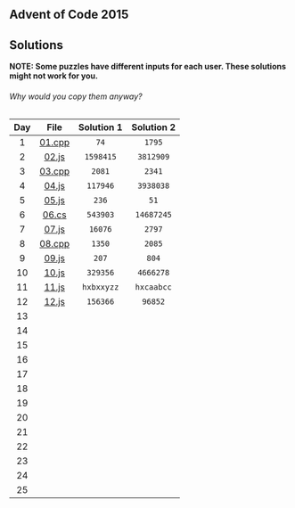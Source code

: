## Advent of Code 2015

## Solutions

**NOTE: Some puzzles have different inputs for each user. These solutions might not work for you.**
###### Why would you copy them anyway?

| Day | File | Solution 1 | Solution 2 |
|:---:|:----------------:|:----------:|:----------:|
| 1 | [01.cpp](01.cpp) | `74` | `1795` |
| 2 | [02.js](02.js) | `1598415` | `3812909` |
| 3 | [03.cpp](03.cpp) | `2081` | `2341` |
| 4 | [04.js](04.js) | `117946` | `3938038` |
| 5 | [05.js](05.js) | `236` | `51` |
| 6 | [06.cs](06.cs) | `543903` | `14687245` |
| 7 | [07.js](07.js) | `16076` | `2797` |
| 8 | [08.cpp](08.cpp) | `1350` | `2085` |
| 9 | [09.js](09.js) | `207` | `804` |
| 10 | [10.js](10.js) | `329356` | `4666278` |
| 11 | [11.js](11.js) | `hxbxxyzz` | `hxcaabcc` |
| 12 | [12.js](12.js) | `156366` | `96852` |
| 13 |  |  |  |
| 14 |  |  |  |
| 15 |  |  |  |
| 16 |  |  |  |
| 17 |  |  |  |
| 18 |  |  |  |
| 19 |  |  |  |
| 20 |  |  |  |
| 21 |  |  |  |
| 22 |  |  |  |
| 23 |  |  |  |
| 24 |  |  |  |
| 25 |  |  |  |
